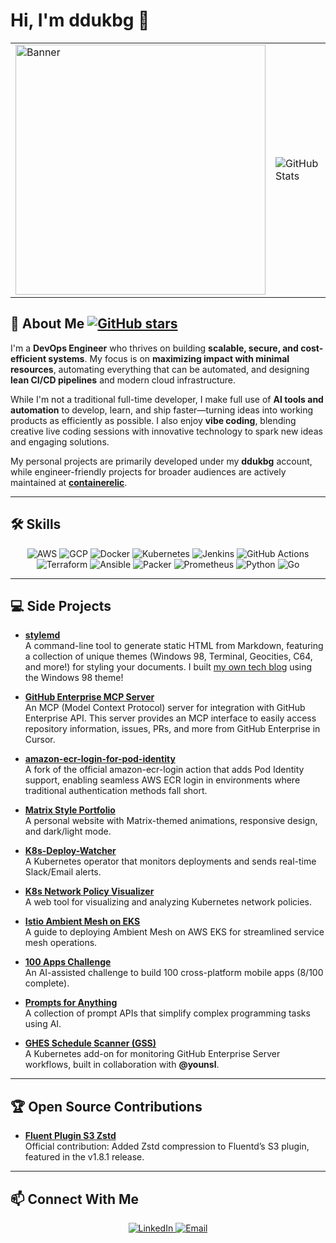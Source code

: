 # Hi, I'm ddukbg 👋

<table>
  <tr>
    <td>
      <img src="https://github.com/user-attachments/assets/f228b07d-9359-490e-91a5-fccd47f89d00" width="400" alt="Banner" />
    </td>
    <td>
      <img src="https://github-readme-stats.vercel.app/api?username=ddukbg&show_icons=true&theme=dracula&count_private=true" alt="GitHub Stats" />
    </td>
  </tr>
</table>


## 🚀 About Me [![GitHub stars](https://img.shields.io/github/stars/ddukbg?style=social)](https://github.com/ddukbg?tab=stars)

I'm a **DevOps Engineer** who thrives on building **scalable, secure, and cost-efficient systems**. My focus is on **maximizing impact with minimal resources**, automating everything that can be automated, and designing **lean CI/CD pipelines** and modern cloud infrastructure.

While I'm not a traditional full-time developer, I make full use of **AI tools and automation** to develop, learn, and ship faster—turning ideas into working products as efficiently as possible. I also enjoy **vibe coding**, blending creative live coding sessions with innovative technology to spark new ideas and engaging solutions.

My personal projects are primarily developed under my **ddukbg** account, while engineer-friendly projects for broader audiences are actively maintained at **[containerelic](https://github.com/containerelic)**.

---

## 🛠 Skills

<div align="center">
  <img src="https://img.shields.io/badge/AWS-%23FF9900.svg?style=flat&logo=amazon-aws&logoColor=white" alt="AWS" />
  <img src="https://img.shields.io/badge/GCP-%234285F4.svg?style=flat&logo=google-cloud&logoColor=white" alt="GCP" />
  <img src="https://img.shields.io/badge/Docker-%230db7ed.svg?style=flat&logo=docker&logoColor=white" alt="Docker" />
  <img src="https://img.shields.io/badge/Kubernetes-%23326ce5.svg?style=flat&logo=kubernetes&logoColor=white" alt="Kubernetes" />
  <img src="https://img.shields.io/badge/Jenkins-%232C5263.svg?style=flat&logo=jenkins&logoColor=white" alt="Jenkins" />
  <img src="https://img.shields.io/badge/GitHub_Actions-%232088FF.svg?style=flat&logo=github-actions&logoColor=white" alt="GitHub Actions" />
  <img src="https://img.shields.io/badge/Terraform-%23623CE4.svg?style=flat&logo=terraform&logoColor=white" alt="Terraform" />
  <img src="https://img.shields.io/badge/Ansible-%231A1918.svg?style=flat&logo=ansible&logoColor=white" alt="Ansible" />
  <img src="https://img.shields.io/badge/Packer-%2378CFF5.svg?style=flat&logo=packer&logoColor=white" alt="Packer" />
  <img src="https://img.shields.io/badge/Prometheus-E6522C.svg?style=flat&logo=prometheus&logoColor=white" alt="Prometheus" />
  <img src="https://img.shields.io/badge/Python-%233776AB.svg?style=flat&logo=python&logoColor=white" alt="Python" />
  <img src="https://img.shields.io/badge/Go-%2300ADD8.svg?style=flat&logo=go&logoColor=white" alt="Go" />
</div>

---

## 💻 Side Projects

- **[stylemd](https://github.com/ddukbg/stylemd)**  
  A command-line tool to generate static HTML from Markdown, featuring a collection of unique themes (Windows 98, Terminal, Geocities, C64, and more!) for styling your documents. I built [my own tech blog](https://ddukbg.github.io/ddukbg/) using the Windows 98 theme!

- **[GitHub Enterprise MCP Server](https://github.com/ddukbg/github-enterprise-mcp)**  
  An MCP (Model Context Protocol) server for integration with GitHub Enterprise API. This server provides an MCP interface to easily access repository information, issues, PRs, and more from GitHub Enterprise in Cursor.

- **[amazon-ecr-login-for-pod-identity](https://github.com/containerelic/amazon-ecr-login-for-pod-identity)**  
  A fork of the official amazon-ecr-login action that adds Pod Identity support, enabling seamless AWS ECR login in environments where traditional authentication methods fall short.

- **[Matrix Style Portfolio](https://ddukbg.pages.dev)**  
  A personal website with Matrix-themed animations, responsive design, and dark/light mode.

- **[K8s-Deploy-Watcher](https://github.com/ddukbg/K8s-Deploy-Watcher)**  
  A Kubernetes operator that monitors deployments and sends real-time Slack/Email alerts.

- **[K8s Network Policy Visualizer](https://github.com/ddukbg/k8s-network-policy-visualizer)**  
  A web tool for visualizing and analyzing Kubernetes network policies.

- **[Istio Ambient Mesh on EKS](https://github.com/ddukbg/istio-ambient-mesh-on-eks)**  
  A guide to deploying Ambient Mesh on AWS EKS for streamlined service mesh operations.

- **[100 Apps Challenge](https://github.com/ddukbg/100-apps-challenge)**  
  An AI-assisted challenge to build 100 cross-platform mobile apps (8/100 complete).

- **[Prompts for Anything](https://github.com/ddukbg/prompts-for-anything)**  
  A collection of prompt APIs that simplify complex programming tasks using AI.

- **[GHES Schedule Scanner (GSS)](https://github.com/younsl/gss)**  
  A Kubernetes add-on for monitoring GitHub Enterprise Server workflows, built in collaboration with **@younsl**.

---

## 🏆 Open Source Contributions

- **[Fluent Plugin S3 Zstd](https://github.com/fluent/fluent-plugin-s3/pull/439)**  
  Official contribution: Added Zstd compression to Fluentd’s S3 plugin, featured in the v1.8.1 release.

---

## 📫 Connect With Me

<div align="center">
  <a href="https://www.linkedin.com/in/yongwoo-kim-b2a23a200/">
    <img src="https://img.shields.io/badge/-LinkedIn-0077B5?style=flat&logo=Linkedin&logoColor=white" alt="LinkedIn" />
  </a>
  <a href="mailto:wowrebong@gmail.com">
    <img src="https://img.shields.io/badge/-Email-c14438?style=flat&logo=Gmail&logoColor=white" alt="Email" />
  </a>
</div>
